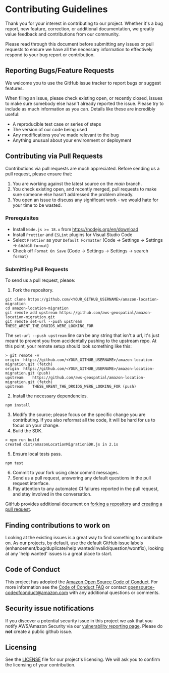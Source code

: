 # Contributing Guidelines

Thank you for your interest in contributing to our project. Whether it's a bug report, new feature, correction, or additional
documentation, we greatly value feedback and contributions from our community.

Please read through this document before submitting any issues or pull requests to ensure we have all the necessary
information to effectively respond to your bug report or contribution.

## Reporting Bugs/Feature Requests

We welcome you to use the GitHub issue tracker to report bugs or suggest features.

When filing an issue, please check existing open, or recently closed, issues to make sure somebody else hasn't already
reported the issue. Please try to include as much information as you can. Details like these are incredibly useful:

- A reproducible test case or series of steps
- The version of our code being used
- Any modifications you've made relevant to the bug
- Anything unusual about your environment or deployment

## Contributing via Pull Requests

Contributions via pull requests are much appreciated. Before sending us a pull request, please ensure that:

1. You are working against the latest source on the _main_ branch.
1. You check existing open, and recently merged, pull requests to make sure someone else hasn't addressed the problem already.
1. You open an issue to discuss any significant work - we would hate for your time to be wasted.

### Prerequisites

- Install `Node.js >= 18.x` from https://nodejs.org/en/download
- Install `Prettier` and `ESLint` plugins for Visual Studio Code
- Select `Prettier` as your `Default Formatter` (Code &rarr; Settings &rarr; Settings &rarr; search `format`)
- Check off `Format On Save` (Code &rarr; Settings &rarr; Settings &rarr; search `format`)

### Submitting Pull Requests

To send us a pull request, please:

1. Fork the repository.

```
git clone https://github.com/<YOUR_GITHUB_USERNAME>/amazon-location-migration
cd amazon-location-migration
git remote add upstream https://github.com/aws-geospatial/amazon-location-migration.git
git remote set-url --push upstream THESE_ARENT_THE_DROIDS_WERE_LOOKING_FOR
```

The `set-url --push upstream` line can be any string that isn't a url, it's just meant to prevent you from accidentally pushing to the upstream repo.
At this point, your remote setup should look something like this:

```
> git remote -v
origin	https://github.com/<YOUR_GITHUB_USERNAME>/amazon-location-migration.git (fetch)
origin	https://github.com/<YOUR_GITHUB_USERNAME>/amazon-location-migration.git (push)
upstream	https://github.com/aws-geospatial/amazon-location-migration.git (fetch)
upstream	THESE_ARENT_THE_DROIDS_WERE_LOOKING_FOR (push)
```

2. Install the necessary dependencies.

```
npm install
```

3. Modify the source; please focus on the specific change you are contributing. If you also reformat all the code, it will be hard for us to focus on your change.
4. Build the SDK.

```
> npm run build
created dist/amazonLocationMigrationSDK.js in 2.1s
```

5. Ensure local tests pass.

```
npm test
```

6. Commit to your fork using clear commit messages.
7. Send us a pull request, answering any default questions in the pull request interface.
8. Pay attention to any automated CI failures reported in the pull request, and stay involved in the conversation.

GitHub provides additional document on [forking a repository](https://help.github.com/articles/fork-a-repo/) and
[creating a pull request](https://help.github.com/articles/creating-a-pull-request/).

## Finding contributions to work on

Looking at the existing issues is a great way to find something to contribute on. As our projects, by default, use the default GitHub issue labels (enhancement/bug/duplicate/help wanted/invalid/question/wontfix), looking at any 'help wanted' issues is a great place to start.

## Code of Conduct

This project has adopted the [Amazon Open Source Code of Conduct](https://aws.github.io/code-of-conduct).
For more information see the [Code of Conduct FAQ](https://aws.github.io/code-of-conduct-faq) or contact
opensource-codeofconduct@amazon.com with any additional questions or comments.

## Security issue notifications

If you discover a potential security issue in this project we ask that you notify AWS/Amazon Security via our [vulnerability reporting page](http://aws.amazon.com/security/vulnerability-reporting/). Please do **not** create a public github issue.

## Licensing

See the [LICENSE](LICENSE) file for our project's licensing. We will ask you to confirm the licensing of your contribution.
